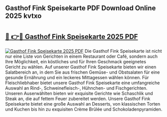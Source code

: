 ## Gasthof Fink Speisekarte PDF Download Online 2025 kvtxo

# <h2><a href="http://gc882b9.nevu.top/?p=Gasthof+Fink+Speisekarte">🔗 👉🔴 Gasthof Fink Speisekarte 2025 PDF</a></h2>

[![Gasthof Fink Speisekarte 2025 PDF](https://i.imgur.com/dBaPXMq.png)](http://gc882b9.nevu.top/?p=Gasthof+Fink+Speisekarte)
Die Gasthof Fink Speisekarte ist nicht nur eine Liste von Gerichten in einem Restaurant oder Café, sondern auch Ihre Möglichkeit, ein köstliches und für Ihren Geschmack geeignetes Gericht zu wählen. Auf unserer Gasthof Fink Speisekarte bieten wir einen Salatbereich an, in dem Sie aus frischen Gemüse- und Obstsalaten für eine gesunde Ernährung und ein leckeres Mittagessen wählen können. Für Fleischliebhaber bietet unsere Gasthof Fink Speisekarte eine umfangreiche Auswahl an Rind-, Schweinefleisch-, Hühnchen- und Fischgerichten. Unseren Auserwählten bieten wir exquisite Gerichte wie Schaschlik und Steak an, die auf fettem Feuer zubereitet werden. Unsere Gasthof Fink Speisekarte bietet eine große Auswahl an Desserts, von klassischen Torten und Kuchen bis hin zu exquisiten Crème Brûlée und Schokoladenpyramiden.
